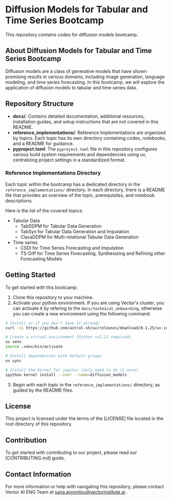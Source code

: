 # Diffusion Models for Tabular and Time Series Bootcamp

This repository contains codes for diffusion models bootcamp.

## About Diffusion Models for Tabular and Time Series Bootcamp

Diffusion models are a class of generative models that have shown promising results in various domains, including image generation, language modeling, and time series forecasting. In this bootcamp, we will explore the application of diffusion models to tabular and time series data.

## Repository Structure

- **docs/**: Contains detailed documentation, additional resources, installation guides, and setup instructions that are not covered in this README.
- **reference_implementations/**: Reference Implementations are organized by topics. Each topic has its own directory containing codes, notebooks, and a README for guidance.
- **pyproject.toml**: The `pyproject.toml` file in this repository configures various build system requirements and dependencies using uv, centralizing project settings in a standardized format.


### Reference Implementations Directory

Each topic within the bootcamp has a dedicated directory in the `reference_implementations/` directory. In each directory, there is a README file that provides an overview of the topic, prerequisites, and notebook descriptions.

Here is the list of the covered topics:
- Tabular Data
  - TabDDPM for Tabular Data Generation
  - TabSyn for Tabular Data Generation and Imputation
  - ClavaDDPM for Multi-relational Tabular Data Generation
- Time series
  - CSDI for Time Series Forecasting and Imputation
  - TS-Diff for Time Series Forecasting, Synthesizing and Refining other Forecasting Models

## Getting Started

To get started with this bootcamp:
1. Clone this repository to your machine.
2. Activate your python environment. If you are using Vector's cluster, you can activate it by refering to the `docs/technical_onboarding`, otherwise you can create a new environment using the following command:
```bash
# Install uv if you don't have it already
curl -sL https://github.com/astral-sh/uv/releases/download/0.1.25/uv-installer.sh | bash

# Create a virtual environment (Python >=3.11 required)
uv venv
source .venv/bin/activate

# Install dependencies with default groups
uv sync

# Install the kernel for jupyter (only need to do it once)
ipython kernel install --user --name=diffusion_models
```
3. Begin with each topic in the `reference_implementations/` directory, as guided by the README files.

## License
This project is licensed under the terms of the [LICENSE] file located in the root directory of this repository.

## Contribution
To get started with contributing to our project, please read our [CONTRIBUTING.md] guide.

## Contact Information

For more information or help with navigating this repository, please contact Vector AI ENG Team at sana.ayromlou@vectorinstitute.ai .
